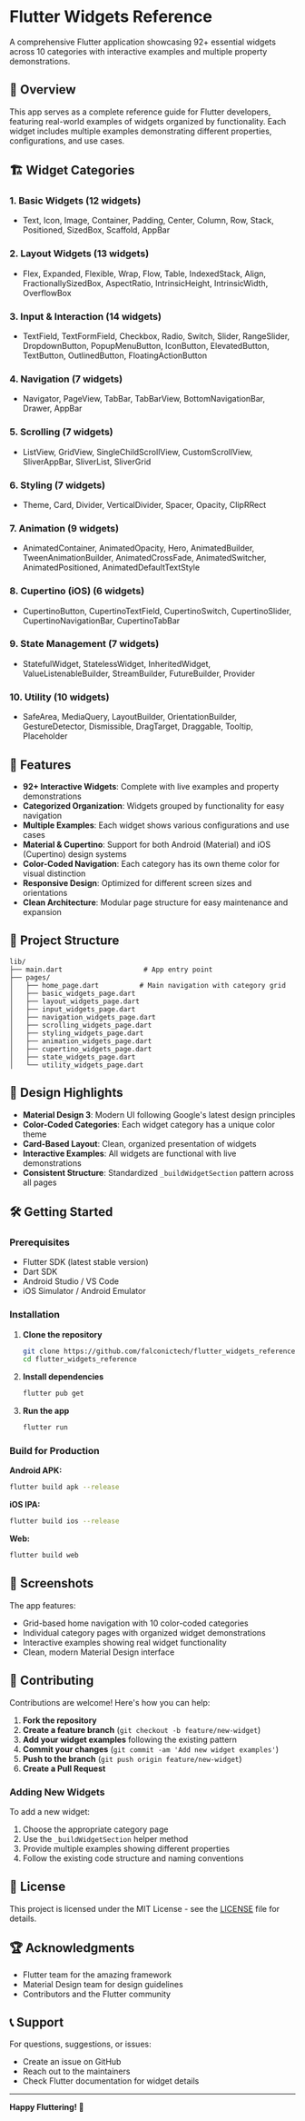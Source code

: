 # Flutter Widgets Reference

A comprehensive Flutter application showcasing 92+ essential widgets across 10 categories with interactive examples and multiple property demonstrations.

## 📱 Overview

This app serves as a complete reference guide for Flutter developers, featuring real-world examples of widgets organized by functionality. Each widget includes multiple examples demonstrating different properties, configurations, and use cases.

## 🏗️ Widget Categories

### 1. **Basic Widgets** (12 widgets)
- Text, Icon, Image, Container, Padding, Center, Column, Row, Stack, Positioned, SizedBox, Scaffold, AppBar

### 2. **Layout Widgets** (13 widgets)
- Flex, Expanded, Flexible, Wrap, Flow, Table, IndexedStack, Align, FractionallySizedBox, AspectRatio, IntrinsicHeight, IntrinsicWidth, OverflowBox

### 3. **Input & Interaction** (14 widgets)
- TextField, TextFormField, Checkbox, Radio, Switch, Slider, RangeSlider, DropdownButton, PopupMenuButton, IconButton, ElevatedButton, TextButton, OutlinedButton, FloatingActionButton

### 4. **Navigation** (7 widgets)
- Navigator, PageView, TabBar, TabBarView, BottomNavigationBar, Drawer, AppBar

### 5. **Scrolling** (7 widgets)
- ListView, GridView, SingleChildScrollView, CustomScrollView, SliverAppBar, SliverList, SliverGrid

### 6. **Styling** (7 widgets)
- Theme, Card, Divider, VerticalDivider, Spacer, Opacity, ClipRRect

### 7. **Animation** (9 widgets)
- AnimatedContainer, AnimatedOpacity, Hero, AnimatedBuilder, TweenAnimationBuilder, AnimatedCrossFade, AnimatedSwitcher, AnimatedPositioned, AnimatedDefaultTextStyle

### 8. **Cupertino (iOS)** (6 widgets)
- CupertinoButton, CupertinoTextField, CupertinoSwitch, CupertinoSlider, CupertinoNavigationBar, CupertinoTabBar

### 9. **State Management** (7 widgets)
- StatefulWidget, StatelessWidget, InheritedWidget, ValueListenableBuilder, StreamBuilder, FutureBuilder, Provider

### 10. **Utility** (10 widgets)
- SafeArea, MediaQuery, LayoutBuilder, OrientationBuilder, GestureDetector, Dismissible, DragTarget, Draggable, Tooltip, Placeholder

## 🚀 Features

- **92+ Interactive Widgets**: Complete with live examples and property demonstrations
- **Categorized Organization**: Widgets grouped by functionality for easy navigation
- **Multiple Examples**: Each widget shows various configurations and use cases
- **Material & Cupertino**: Support for both Android (Material) and iOS (Cupertino) design systems
- **Color-Coded Navigation**: Each category has its own theme color for visual distinction
- **Responsive Design**: Optimized for different screen sizes and orientations
- **Clean Architecture**: Modular page structure for easy maintenance and expansion

## 📂 Project Structure

```
lib/
├── main.dart                    # App entry point
├── pages/
│   ├── home_page.dart          # Main navigation with category grid
│   ├── basic_widgets_page.dart
│   ├── layout_widgets_page.dart
│   ├── input_widgets_page.dart
│   ├── navigation_widgets_page.dart
│   ├── scrolling_widgets_page.dart
│   ├── styling_widgets_page.dart
│   ├── animation_widgets_page.dart
│   ├── cupertino_widgets_page.dart
│   ├── state_widgets_page.dart
│   └── utility_widgets_page.dart
```

## 🎨 Design Highlights

- **Material Design 3**: Modern UI following Google's latest design principles
- **Color-Coded Categories**: Each widget category has a unique color theme
- **Card-Based Layout**: Clean, organized presentation of widgets
- **Interactive Examples**: All widgets are functional with live demonstrations
- **Consistent Structure**: Standardized `_buildWidgetSection` pattern across all pages

## 🛠️ Getting Started

### Prerequisites
- Flutter SDK (latest stable version)
- Dart SDK
- Android Studio / VS Code
- iOS Simulator / Android Emulator

### Installation

1. **Clone the repository**
   ```bash
   git clone https://github.com/falconictech/flutter_widgets_reference.git
   cd flutter_widgets_reference
   ```

2. **Install dependencies**
   ```bash
   flutter pub get
   ```

3. **Run the app**
   ```bash
   flutter run
   ```

### Build for Production

**Android APK:**
```bash
flutter build apk --release
```

**iOS IPA:**
```bash
flutter build ios --release
```

**Web:**
```bash
flutter build web
```

## 📱 Screenshots

The app features:
- Grid-based home navigation with 10 color-coded categories
- Individual category pages with organized widget demonstrations
- Interactive examples showing real widget functionality
- Clean, modern Material Design interface

## 🤝 Contributing

Contributions are welcome! Here's how you can help:

1. **Fork the repository**
2. **Create a feature branch** (`git checkout -b feature/new-widget`)
3. **Add your widget examples** following the existing pattern
4. **Commit your changes** (`git commit -am 'Add new widget examples'`)
5. **Push to the branch** (`git push origin feature/new-widget`)
6. **Create a Pull Request**

### Adding New Widgets

To add a new widget:
1. Choose the appropriate category page
2. Use the `_buildWidgetSection` helper method
3. Provide multiple examples showing different properties
4. Follow the existing code structure and naming conventions

## 📄 License

This project is licensed under the MIT License - see the [LICENSE](LICENSE) file for details.

## 🏆 Acknowledgments

- Flutter team for the amazing framework
- Material Design team for design guidelines
- Contributors and the Flutter community

## 📞 Support

For questions, suggestions, or issues:
- Create an issue on GitHub
- Reach out to the maintainers
- Check Flutter documentation for widget details

---

**Happy Fluttering! 🚀**
